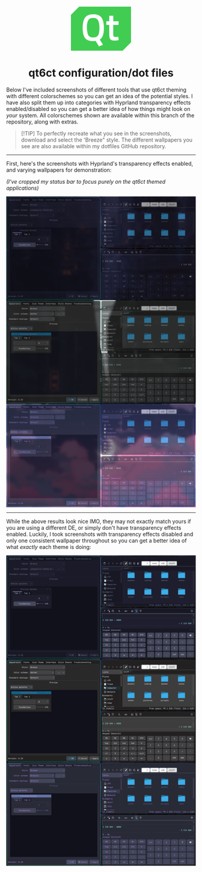 <p align="center">
  <img src="https://raw.githubusercontent.com/0lswitcher/dotfiles/refs/heads/main/qt6ct/assets/qt-logo.png" style="width: 160px; height: 117px">
</p>

<h1 align="center">
  qt6ct configuration/dot files
</h2>

Below I've included screenshots of different tools that use qt6ct theming with different colorschemes so you can get an idea of the potential styles. I have also split them up into categories with Hyprland transparency effects enabled/disabled so you can get a better idea of how things might look on *your* system. All colorschemes shown are available within this branch of the repository, along with extras.

>  [!TIP]
>  To perfectly recreate what you see in the screenshots, download and select the 'Breeze" style. The different wallpapers you see are also available within my dotfiles GitHub repository.

---

First, here's the screenshots with Hyprland's transparency effects enabled, and varying wallpapers for demonstration:

*(I've cropped my status bar to focus purely on the qt6ct themed applications)*

<img align="center" src="https://raw.githubusercontent.com/0lswitcher/dotfiles/refs/heads/main/qt6ct/assets/screenshots/transparent/catppuccin-mocha-mauve-transparent.png">

<img align="center" src="https://raw.githubusercontent.com/0lswitcher/dotfiles/refs/heads/main/qt6ct/assets/screenshots/transparent/darker-transparent.png">


<img align="center" src="https://raw.githubusercontent.com/0lswitcher/dotfiles/refs/heads/main/qt6ct/assets/screenshots/transparent/dracula-transparent.png">

---

While the above results look nice IMO, they may not exactly match yours if you are using a different DE, or simply don't have transparency effects enabled. Luckily, I took screenshots with transparency effects disabled and only one consistent wallpaper throughout so you can get a better idea of what *exactly* each theme is doing:

<img align="center" src="https://raw.githubusercontent.com/0lswitcher/dotfiles/refs/heads/main/qt6ct/assets/screenshots/opaque/catppuccin-mocha-mauve-opaque.png">

<img align="center" src="https://raw.githubusercontent.com/0lswitcher/dotfiles/refs/heads/main/qt6ct/assets/screenshots/opaque/darker-opaque.png">


<img align="center" src="https://raw.githubusercontent.com/0lswitcher/dotfiles/refs/heads/main/qt6ct/assets/screenshots/opaque/dracula-opaque.png">
